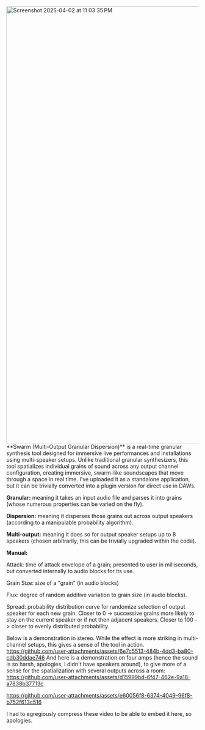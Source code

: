 <img width="1142" alt="Screenshot 2025-04-02 at 11 03 35 PM" src="https://github.com/user-attachments/assets/8a48835a-aa5b-44f2-ac11-6d540d5d4201" />
**Swarm (Multi-Output Granular Dispersion)** is a real-time granular synthesis tool designed for immersive live performances and installations using multi-speaker setups. Unlike traditional granular synthesizers, this tool spatializes individual grains of sound across any output channel configuration, creating immersive, swarm-like soundscapes that move through a space in real time. I've uploaded it as a standalone application, but it can be trivially converted into a plugin version for direct use in DAWs.

**Granular:** meaning it takes an input audio file and parses it into grains (whose numerous properties can be varied on the fly). 

**Dispersion:** meaning it disperses those grains out across output speakers (according to a manipulable probability algorithm). 

**Multi-output:** meaning it does so for output speaker setups up to 8 speakers (chosen arbitrarily, this can be trivially upgraded within the code). 

**Manual:**

Attack: time of attack envelope of a grain; presented to user in milliseconds, but converted internally to audio blocks for its use.

Grain Size: size of a "grain" (in audio blocks)

Flux: degree of random additive variation to grain size (in audio blocks).

Spread: probability distribution curve for randomize selection of output speaker for each new grain. Closer to 0 -> successive grains more likely to stay on the current speaker or if not then adjacent speakers. Closer to 100 -> closer to evenly distributed probability.

Below is a demonstration in stereo. While the effect is more striking in multi-channel setups, this gives a sense of the tool in action.
https://github.com/user-attachments/assets/6e7c5513-484b-4dd3-ba80-cdb30ddae746
And here is a demonstration on four amps (hence the sound is so harsh, apologies, I didn't have speakers around), to give more of a sense for the spatialization with several outputs across a room:
https://github.com/user-attachments/assets/d15999bd-6f47-462e-9a18-a7838b37713c


https://github.com/user-attachments/assets/e60056f8-6374-4049-96f8-b752f613c516



I had to egregiously compress these video to be able to embed it here, so apologies.
